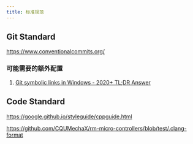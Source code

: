 ```yaml
---
title: 标准规范
---
```


## Git Standard

<https://www.conventionalcommits.org/>

### 可能需要的额外配置

1. [Git symbolic links in Windows - 2020+ TL;DR Answer](https://stackoverflow.com/a/59761201)

## Code Standard

<https://google.github.io/styleguide/cppguide.html>

<https://github.com/CQUMechaX/rm-micro-controllers/blob/test/.clang-format>